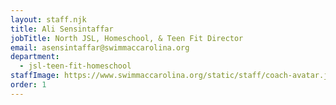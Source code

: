 ```yaml
---
layout: staff.njk
title: Ali Sensintaffar
jobTitle: North JSL, Homeschool, & Teen Fit Director
email: asensintaffar@swimmaccarolina.org
department:
  - jsl-teen-fit-homeschool
staffImage: https://www.swimmaccarolina.org/static/staff/coach-avatar.jpg
order: 1
---
```

